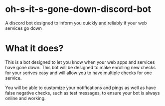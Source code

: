 # oh-s-it-s-gone-down-discord-bot
A discord bot designed to inform you quickly and reliably if your web services go down

# What it does?
This is a bot designed to let you know when your web apps and services have gone down. This bot will be designed to make enrolling new checks for your serives easy and will allow you to have multiple checks for one service.

You will be able to customize your notifications and pings as well as have false negative checks, such as test messages, to ensure your bot is always online and working.

